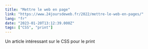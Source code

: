 ```yaml
---
title: "Mettre le web en page"
link: "https://www.24joursdeweb.fr/2022/mettre-le-web-en-pages/"
lang: "fr"
date: "2023-01-20T13:12:39.000Z"
tags: ["CSS", "print"]
---
```


Un article intéressant sur le CSS pour le print
